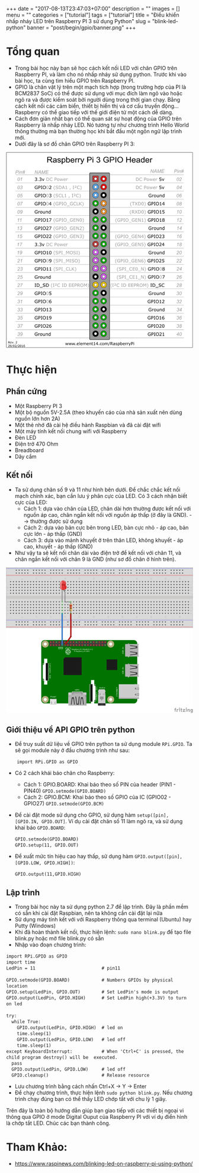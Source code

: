 +++
date = "2017-08-13T23:47:03+07:00"
description = ""
images = []
menu = ""
categories = ["tutorial"]
tags = ["tutorial"]
title = "Điều khiển nhấp nháy LED trên Raspberry PI 3 sử dụng Python"
slug = "blink-led-python"
banner = "post/begin/gpio/banner.png"
+++

# Tổng quan
- Trong bài học này bạn sẽ học cách kết nối LED với chân GPIO trên Raspberry PI, và làm cho nó nhấp nháy sử dụng python. Trước khi vào bài học, ta cùng tìm hiểu GPIO trên Raspberry PI.
- GPIO là chân vật lý trên một mạch tích hợp (trong trường hợp của PI là BCM2837 SoC) có thể được sử dụng với mục đích làm ngõ vào hoặc ngõ ra và được kiểm soát bởi người dùng trong thời gian chạy. Bằng cách kết nối các cảm biển, thiết bị hiển thị và cơ cấu truyền động... Raspberry có thể giao tiếp với thế giới điện tử một cách dễ dàng.
- Cách đơn giản nhất bạn có thể quan sát sự hoạt động của GPIO trên Raspberry là nhấp nháy LED. Nó tương tự như chương trình Hello World thông thường mà bạn thường học khi bắt đầu một ngôn ngữ lập trình mới.
- Dưới đây là sơ đồ chân GPIO trên Raspberry PI 3:

![Sơ đồ chân GPIO trên Raspberry PI 3](/post/begin/gpio/01.png)
# Thực hiện
## Phần cứng
- Một Raspberry PI 3
- Một bộ nguồn 5V-2.5A (theo khuyến cáo của nhà sản xuất nên dùng nguồn lớn hơn 2A)
- Một thẻ nhớ đã cài hệ điều hành Raspbian và đã cài đặt wifi
- Một máy tính kết nối chung wifi với Raspberry
- Đèn LED
- Điện trở 470 Ohm
- Breadboard
- Dây cắm

## Kết nối
- Ta sử dụng chân số 9 và 11 như hình bên dưới. Để chắc chắc kết nối mạch chính xác, bạn cần lưu ý phân cực của LED. Có 3 cách nhận biết cực của LED:
    - Cách 1: dựa vào chân của LED, chân dài hơn thường được kết nối với nguồn áp cao, chân ngắn kết nối với nguồn áp thấp (ở đây là GND). --> thường được sử dụng
    - Cách 2: dựa vào bản cực bên trong LED, bản cực nhỏ - áp cao, bản cực lớn - áp thấp (GND)
    - Cách 3: dựa vào mảnh khuyết ở trên thân LED, không khuyết - áp cao, khuyết - áp thấp (GND)
- Như vậy ta sẽ kết nối chân dài vào điện trở để kết nối với chân 11, và chân ngắn kết nối với chân 9 là GND (như sơ đồ chân ở hình trên).

![Kết nối LED với Raspberry PI 3](/post/begin/gpio/02.png)

## Giới thiệu về API GPIO trên python
- Để truy suất dữ liệu về GPIO trên python ta sử dụng module ```RPi.GPIO```. Ta sẽ gọi module này ở đầu chương trình như sau:

```
    import RPi.GPIO as GPIO
```

- Có 2 cách khái báo chân cho Raspberry:
    - Cách 1: GPIO.BOARD: Khai báo theo số PIN của header (PIN1 - PIN40)
    `
    GPIO.setmode(GPIO.BOARD)
    `
    - Cách 2: GPIO.BCM: Khai báo theo số GPIO của IC (GPIO02 - GPIO27)
    `
    GPIO.setmode(GPIO.BCM)
    `
- Để cài đặt mode sử dụng cho GPIO, sử dụng hàm `setup([pin], [GPIO.IN, GPIO.OUT]`. Ví dụ cài đặt chân số 11 làm ngõ ra, và sử dụng khai báo `GPIO.BOARD`:

  ```
  GPIO.setmode(GPIO.BOARD)
  GPIO.setup(11, GPIO.OUT)
  ```
- Để xuất mức tín hiệu cao hay thấp, sử dụng hàm ```GPIO.output([pin], [GPIO.LOW, GPIO.HIGH])```:

  ```
  GPIO.output(11,GPIO.HIGH)
  ```
## Lập trình
- Trong bài học này ta sử dụng python 2.7 để lập trình. Đây là phần mềm có sẵn khi cài đặt Raspbian, nên ta không cần cài đặt lại nữa
- Sử dụng máy tính kết với với Raspberry thông qua terminal (Ubuntu) hay Putty (Windows)
- Khi đã hoàn thành kết nối, thực hiện lệnh: `sudo nano blink.py` để tạo file blink.py hoặc mở file blink.py có sẵn
- Nhập vào đoạn chương trình:

```
import RPi.GPIO as GPIO
import time
LedPin = 11                         # pin11

GPIO.setmode(GPIO.BOARD)            # Numbers GPIOs by physical location
GPIO.setup(LedPin, GPIO.OUT)        # Set LedPin's mode is output
GPIO.output(LedPin, GPIO.HIGH)      # Set LedPin high(+3.3V) to turn on led

try:
  while True:
    GPIO.output(LedPin, GPIO.HIGH)  # led on
    time.sleep(1)
    GPIO.output(LedPin, GPIO.LOW)   # led off
    time.sleep(1)
except KeyboardInterrupt:           # When 'Ctrl+C' is pressed, the child program destroy() will be  executed.
  pass
  GPIO.output(LedPin, GPIO.LOW)     # led off
  GPIO.cleanup()                    # Release resource
```
- Lưu chương trình bằng cách nhấn Ctrl+X -> Y -> Enter
- Để chạy chương trình, thực hiện lệnh `sudo python blink.py`. Nếu chương trình chạy đúng bạn có thể thấy LED chớp tắt với chu lỳ 1 giây.

Trên đây là toàn bộ hướng dẫn giúp bạn giao tiếp với các thiết bị ngoại vi thông qua GPIO ở mode Digital Ouput của Raspberry PI với ví dụ điển hình là chớp tắt LED. Chúc các bạn thành công.

# Tham Khảo:
- https://www.raspinews.com/blinking-led-on-raspberry-pi-using-python/
